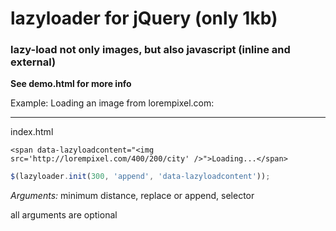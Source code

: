 lazyloader for jQuery (only 1kb)
==========

### lazy-load not only images, but also javascript (inline and external)

**See demo.html for more info**

Example: Loading an image from lorempixel.com:
***

index.html
```
<span data-lazyloadcontent="<img src='http://lorempixel.com/400/200/city' />">Loading...</span>
```

```javascript
$(lazyloader.init(300, 'append', 'data-lazyloadcontent'));
```

*Arguments:*
minimum distance,
replace or append,
selector

all arguments are optional




